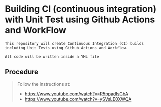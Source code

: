 # Building CI (continuous integration) with Unit Test using Github Actions and WorkFlow
```
This repository will create Continuous Integration (CI) builds including Unit Tests using Github Actions and Workflow. 

All code will be written inside a YML file
```

## Procedure
> Follow the instructions at: 
> - https://www.youtube.com/watch?v=R5ppadIsGbA
> - https://www.youtube.com/watch?v=ySVsLE0XWQA
> 
